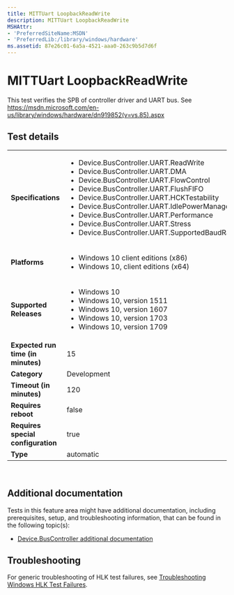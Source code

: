 ```yaml
---
title: MITTUart LoopbackReadWrite
description: MITTUart LoopbackReadWrite
MSHAttr:
- 'PreferredSiteName:MSDN'
- 'PreferredLib:/library/windows/hardware'
ms.assetid: 87e26c01-6a5a-4521-aaa0-263c9b5d7d6f
---
```


# <span id="p_hlk_test.2d78fc29-718e-43b4-908c-c54425def8b2"></span>MITTUart LoopbackReadWrite


This test verifies the SPB of controller driver and UART bus. See https://msdn.microsoft.com/en-us/library/windows/hardware/dn919852(v=vs.85).aspx

## Test details
|||
|---|---|
| **Specifications**  | <ul><li>Device.BusController.UART.ReadWrite</li><li>Device.BusController.UART.DMA</li><li>Device.BusController.UART.FlowControl</li><li>Device.BusController.UART.FlushFIFO</li><li>Device.BusController.UART.HCKTestability</li><li>Device.BusController.UART.IdlePowerManagement</li><li>Device.BusController.UART.Performance</li><li>Device.BusController.UART.Stress</li><li>Device.BusController.UART.SupportedBaudRates</li></ul> |  
| **Platforms**   | <ul><li>Windows 10 client editions (x86)</li><li>Windows 10, client editions (x64)</li></ul> |
| **Supported Releases** | <ul><li>Windows 10</li><li>Windows 10, version 1511</li><li>Windows 10, version 1607</li><li>Windows 10, version 1703</li><li>Windows 10, version 1709</li></ul> |
|**Expected run time (in minutes)**| 15 |
|**Category**| Development |
|**Timeout (in minutes)**| 120 |
|**Requires reboot**| false |
|**Requires special configuration**| true |
|**Type**| automatic |

 

## <span id="Additional_documentation"></span><span id="additional_documentation"></span><span id="ADDITIONAL_DOCUMENTATION"></span>Additional documentation


Tests in this feature area might have additional documentation, including prerequisites, setup, and troubleshooting information, that can be found in the following topic(s):

-   [Device.BusController additional documentation](device-buscontroller-additional-documentation.md)

## <span id="Troubleshooting"></span><span id="troubleshooting"></span><span id="TROUBLESHOOTING"></span>Troubleshooting


For generic troubleshooting of HLK test failures, see [Troubleshooting Windows HLK Test Failures](..\user\troubleshooting-windows-hlk-test-failures.md).

 

 






